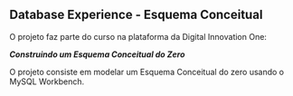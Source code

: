 ## Database Experience - Esquema Conceitual

O projeto faz parte do curso na plataforma da Digital Innovation One:

__*Construindo um Esquema Conceitual do Zero*__

O projeto consiste em modelar um Esquema Conceitual do zero usando o MySQL Workbench.